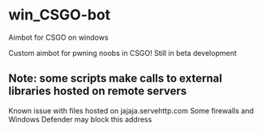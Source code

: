 # win_CSGO-bot
Aimbot for CSGO on windows

Custom aimbot for pwning noobs in CSGO!
Still in beta development

## Note: some scripts make calls to external libraries hosted on remote servers
Known issue with files hosted on jajaja.servehttp.com
Some firewalls and Windows Defender may block this address
